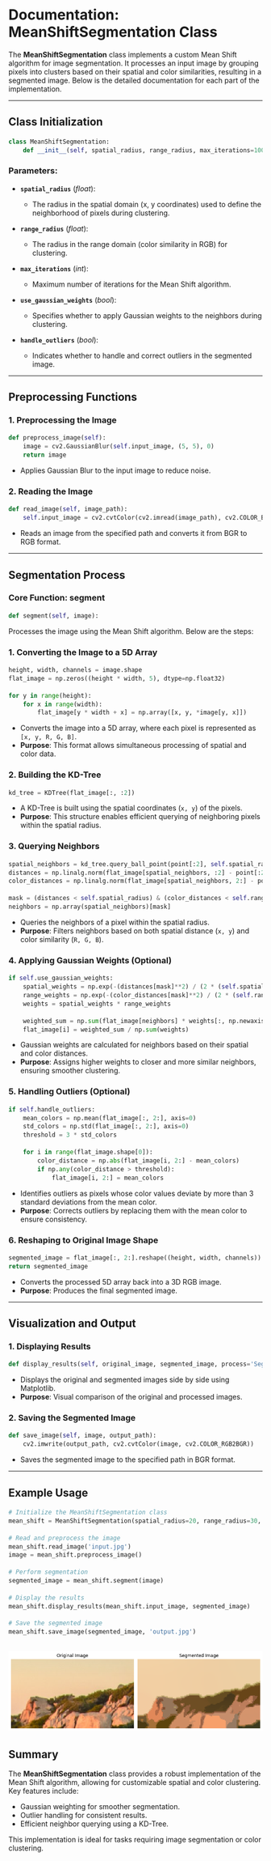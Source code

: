 # Documentation: MeanShiftSegmentation Class

The **MeanShiftSegmentation** class implements a custom Mean Shift algorithm for image segmentation. It processes an input image by grouping pixels into clusters based on their spatial and color similarities, resulting in a segmented image. Below is the detailed documentation for each part of the implementation.

---

## Class Initialization
```python
class MeanShiftSegmentation:
    def __init__(self, spatial_radius, range_radius, max_iterations=100, use_gaussian_weights=True, handle_outliers=True):
```
### Parameters:
- **`spatial_radius`** (*float*):
  - The radius in the spatial domain (x, y coordinates) used to define the neighborhood of pixels during clustering.

- **`range_radius`** (*float*):
  - The radius in the range domain (color similarity in RGB) for clustering.

- **`max_iterations`** (*int*):
  - Maximum number of iterations for the Mean Shift algorithm.

- **`use_gaussian_weights`** (*bool*):
  - Specifies whether to apply Gaussian weights to the neighbors during clustering.

- **`handle_outliers`** (*bool*):
  - Indicates whether to handle and correct outliers in the segmented image.

---

## Preprocessing Functions
### 1. **Preprocessing the Image**
```python
def preprocess_image(self):
    image = cv2.GaussianBlur(self.input_image, (5, 5), 0)
    return image
```
- Applies Gaussian Blur to the input image to reduce noise.

### 2. **Reading the Image**
```python
def read_image(self, image_path):
    self.input_image = cv2.cvtColor(cv2.imread(image_path), cv2.COLOR_BGR2RGB)
```
- Reads an image from the specified path and converts it from BGR to RGB format.

---

## Segmentation Process
### Core Function: **segment**
```python
def segment(self, image):
```
Processes the image using the Mean Shift algorithm. Below are the steps:

### 1. **Converting the Image to a 5D Array**
```python
height, width, channels = image.shape
flat_image = np.zeros((height * width, 5), dtype=np.float32)

for y in range(height):
    for x in range(width):
        flat_image[y * width + x] = np.array([x, y, *image[y, x]])
```
- Converts the image into a 5D array, where each pixel is represented as `[x, y, R, G, B]`.
- **Purpose**: This format allows simultaneous processing of spatial and color data.

### 2. **Building the KD-Tree**
```python
kd_tree = KDTree(flat_image[:, :2])
```
- A KD-Tree is built using the spatial coordinates (`x, y`) of the pixels.
- **Purpose**: This structure enables efficient querying of neighboring pixels within the spatial radius.

### 3. **Querying Neighbors**
```python
spatial_neighbors = kd_tree.query_ball_point(point[:2], self.spatial_radius)
distances = np.linalg.norm(flat_image[spatial_neighbors, :2] - point[:2], axis=1)
color_distances = np.linalg.norm(flat_image[spatial_neighbors, 2:] - point[2:], axis=1)

mask = (distances < self.spatial_radius) & (color_distances < self.range_radius)
neighbors = np.array(spatial_neighbors)[mask]
```
- Queries the neighbors of a pixel within the spatial radius.
- **Purpose**: Filters neighbors based on both spatial distance (`x, y`) and color similarity (`R, G, B`).

### 4. **Applying Gaussian Weights (Optional)**
```python
if self.use_gaussian_weights:
    spatial_weights = np.exp(-(distances[mask]**2) / (2 * (self.spatial_radius**2)))
    range_weights = np.exp(-(color_distances[mask]**2) / (2 * (self.range_radius**2)))
    weights = spatial_weights * range_weights

    weighted_sum = np.sum(flat_image[neighbors] * weights[:, np.newaxis], axis=0)
    flat_image[i] = weighted_sum / np.sum(weights)
```
- Gaussian weights are calculated for neighbors based on their spatial and color distances.
- **Purpose**: Assigns higher weights to closer and more similar neighbors, ensuring smoother clustering.

### 5. **Handling Outliers (Optional)**
```python
if self.handle_outliers:
    mean_colors = np.mean(flat_image[:, 2:], axis=0)
    std_colors = np.std(flat_image[:, 2:], axis=0)
    threshold = 3 * std_colors

    for i in range(flat_image.shape[0]):
        color_distance = np.abs(flat_image[i, 2:] - mean_colors)
        if np.any(color_distance > threshold):
            flat_image[i, 2:] = mean_colors
```
- Identifies outliers as pixels whose color values deviate by more than 3 standard deviations from the mean color.
- **Purpose**: Corrects outliers by replacing them with the mean color to ensure consistency.

### 6. **Reshaping to Original Image Shape**
```python
segmented_image = flat_image[:, 2:].reshape((height, width, channels)).astype(np.uint8)
return segmented_image
```
- Converts the processed 5D array back into a 3D RGB image.
- **Purpose**: Produces the final segmented image.

---

## Visualization and Output
### 1. **Displaying Results**
```python
def display_results(self, original_image, segmented_image, process='Segmented Image'):
```
- Displays the original and segmented images side by side using Matplotlib.
- **Purpose**: Visual comparison of the original and processed images.

### 2. **Saving the Segmented Image**
```python
def save_image(self, image, output_path):
    cv2.imwrite(output_path, cv2.cvtColor(image, cv2.COLOR_RGB2BGR))
```
- Saves the segmented image to the specified path in BGR format.

---

## Example Usage
```python
# Initialize the MeanShiftSegmentation class
mean_shift = MeanShiftSegmentation(spatial_radius=20, range_radius=30, max_iterations=50)

# Read and preprocess the image
mean_shift.read_image('input.jpg')
image = mean_shift.preprocess_image()

# Perform segmentation
segmented_image = mean_shift.segment(image)

# Display the results
mean_shift.display_results(mean_shift.input_image, segmented_image)

# Save the segmented image
mean_shift.save_image(segmented_image, 'output.jpg')
```
![Alt text](https://github.com/alikasiri1/Mean_shift_segmentation/blob/main/segmented_image_1.png?raw=true)  
---

## Summary
The **MeanShiftSegmentation** class provides a robust implementation of the Mean Shift algorithm, allowing for customizable spatial and color clustering. Key features include:
- Gaussian weighting for smoother segmentation.
- Outlier handling for consistent results.
- Efficient neighbor querying using a KD-Tree.

This implementation is ideal for tasks requiring image segmentation or color clustering.

